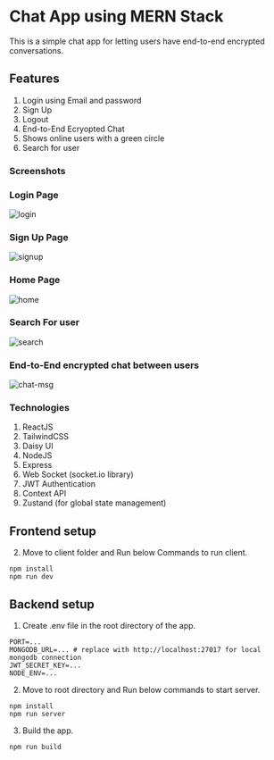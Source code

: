 # Chat App using MERN Stack
This is a simple chat app for letting users have end-to-end encrypted conversations.

## Features
1. Login using Email and password
2. Sign Up
3. Logout
4. End-to-End Ecryopted Chat
5. Shows online users with a green circle
6. Search for user

### Screenshots

### Login Page

![login](https://github.com/user-attachments/assets/866e9e44-0875-4025-9d50-e51757938b02)

### Sign Up Page

![signup](https://github.com/user-attachments/assets/da1406ba-3155-49ad-809e-0ce5ef133715)

### Home Page

![home](https://github.com/user-attachments/assets/f1b98fef-0ffc-4bd4-b701-89d3192e1564)

### Search For user

![search](https://github.com/user-attachments/assets/299816d7-b0d6-404d-b9e6-a4097f934ee0)

### End-to-End encrypted chat between users

![chat-msg](https://github.com/user-attachments/assets/80da6d1a-e969-4944-a454-f88ed6cc2e5f)

### Technologies
1. ReactJS
2. TailwindCSS
3. Daisy UI
4. NodeJS
5. Express
6. Web Socket (socket.io library)
7. JWT Authentication
8. Context API
9. Zustand (for global state management)

## Frontend setup
2. Move to client folder and Run below Commands to run client.
```
npm install
npm run dev
```

## Backend setup
1. Create .env file in the root directory of the app.
```
PORT=...
MONGODB_URL=... # replace with http://localhost:27017 for local mongodb connection
JWT_SECRET_KEY=...
NODE_ENV=...
```
2. Move to root directory and Run below commands to start server.
```
npm install
npm run server
```
3. Build the app.
```
npm run build
```
